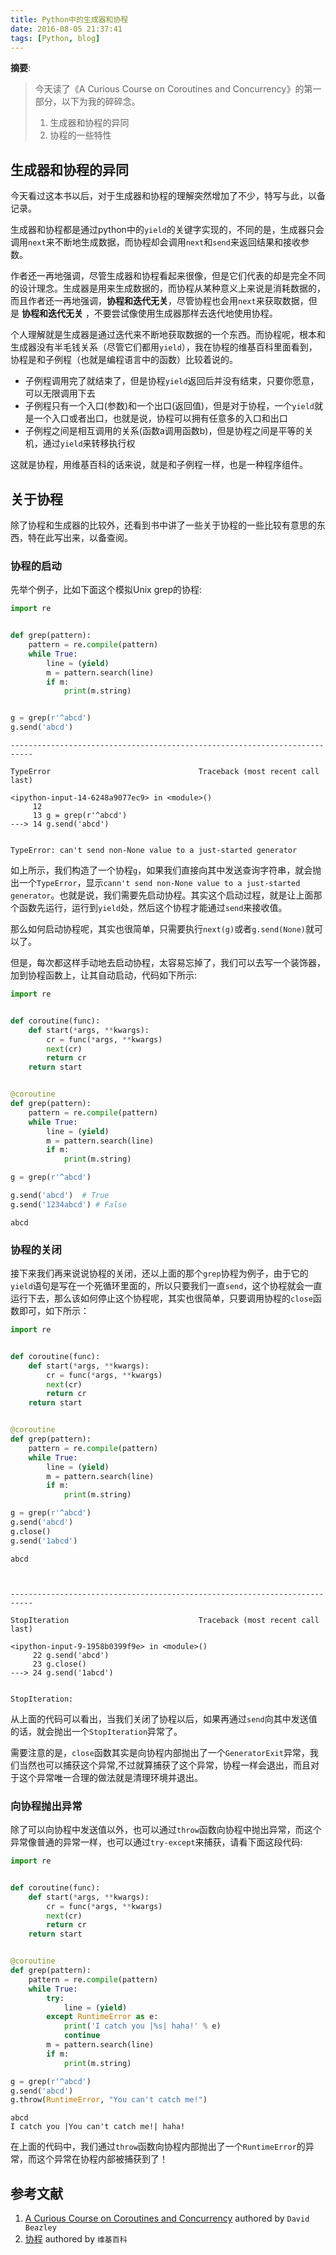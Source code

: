 ```yaml
---
title: Python中的生成器和协程
date: 2016-08-05 21:37:41
tags: [Python, blog]
---
```


__摘要__:

> 今天读了《A Curious Course on Coroutines and Concurrency》的第一部分，以下为我的碎碎念。
> 1. 生成器和协程的异同
> 2. 协程的一些特性


<!--more-->

## 生成器和协程的异同

今天看过这本书以后，对于生成器和协程的理解突然增加了不少，特写与此，以备记录。

生成器和协程都是通过python中的`yield`的关键字实现的，不同的是，生成器只会调用`next`来不断地生成数据，而协程却会调用`next`和`send`来返回结果和接收参数。

作者还一再地强调，尽管生成器和协程看起来很像，但是它们代表的却是完全不同的设计理念。生成器是用来生成数据的，而协程从某种意义上来说是消耗数据的，而且作者还一再地强调，__协程和迭代无关__，尽管协程也会用`next`来获取数据，但是 __协程和迭代无关__ ，不要尝试像使用生成器那样去迭代地使用协程。

个人理解就是生成器是通过迭代来不断地获取数据的一个东西。而协程呢，根本和生成器没有半毛钱关系（尽管它们都用`yield`），我在协程的维基百科里面看到，协程是和子例程（也就是编程语言中的函数）比较着说的。

+ 子例程调用完了就结束了，但是协程`yield`返回后并没有结束，只要你愿意，可以无限调用下去
+ 子例程只有一个入口(参数)和一个出口(返回值)，但是对于协程，一个`yield`就是一个入口或者出口，也就是说，协程可以拥有任意多的入口和出口
+ 子例程之间是相互调用的关系(函数a调用函数b)，但是协程之间是平等的关机，通过`yield`来转移执行权

这就是协程，用维基百科的话来说，就是和子例程一样，也是一种程序组件。

## 关于协程

除了协程和生成器的比较外，还看到书中讲了一些关于协程的一些比较有意思的东西，特在此写出来，以备查阅。

### 协程的启动

先举个例子，比如下面这个模拟Unix grep的协程:


```python
import re


def grep(pattern):
    pattern = re.compile(pattern)
    while True:
        line = (yield)
        m = pattern.search(line)
        if m:
            print(m.string)


g = grep(r'^abcd')
g.send('abcd')
```


    ---------------------------------------------------------------------------

    TypeError                                 Traceback (most recent call last)

    <ipython-input-14-6248a9077ec9> in <module>()
         12
         13 g = grep(r'^abcd')
    ---> 14 g.send('abcd')


    TypeError: can't send non-None value to a just-started generator


如上所示，我们构造了一个协程`g`，如果我们直接向其中发送查询字符串，就会抛出一个`TypeError`，显示`cann't send non-None value to a just-started generator`。也就是说，我们需要先启动协程。其实这个启动过程，就是让上面那个函数先运行，运行到`yield`处，然后这个协程才能通过`send`来接收值。

那么如何启动协程呢，其实也很简单，只需要执行`next(g)`或者`g.send(None)`就可以了。

但是，每次都这样手动地去启动协程，太容易忘掉了，我们可以去写一个装饰器，加到协程函数上，让其自动启动，代码如下所示:


```python
import re


def coroutine(func):
    def start(*args, **kwargs):
        cr = func(*args, **kwargs)
        next(cr)
        return cr
    return start


@coroutine
def grep(pattern):
    pattern = re.compile(pattern)
    while True:
        line = (yield)
        m = pattern.search(line)
        if m:
            print(m.string)

g = grep(r'^abcd')

g.send('abcd')  # True
g.send('1234abcd') # False
```

    abcd


### 协程的关闭

接下来我们再来说说协程的关闭，还以上面的那个`grep`协程为例子，由于它的`yield`语句是写在一个死循环里面的，所以只要我们一直`send`，这个协程就会一直运行下去，那么该如何停止这个协程呢，其实也很简单，只要调用协程的`close`函数即可，如下所示：


```python
import re


def coroutine(func):
    def start(*args, **kwargs):
        cr = func(*args, **kwargs)
        next(cr)
        return cr
    return start


@coroutine
def grep(pattern):
    pattern = re.compile(pattern)
    while True:
        line = (yield)
        m = pattern.search(line)
        if m:
            print(m.string)

g = grep(r'^abcd')
g.send('abcd')
g.close()
g.send('1abcd')
```

    abcd



    ---------------------------------------------------------------------------

    StopIteration                             Traceback (most recent call last)

    <ipython-input-9-1958b0399f9e> in <module>()
         22 g.send('abcd')
         23 g.close()
    ---> 24 g.send('1abcd')


    StopIteration:


从上面的代码可以看出，当我们关闭了协程以后，如果再通过`send`向其中发送值的话，就会抛出一个`StopIteration`异常了。

需要注意的是，`close`函数其实是向协程内部抛出了一个`GeneratorExit`异常，我们当然也可以捕获这个异常,不过就算捕获了这个异常，协程一样会退出，而且对于这个异常唯一合理的做法就是清理环境并退出。

### 向协程抛出异常

除了可以向协程中发送值以外，也可以通过`throw`函数向协程中抛出异常，而这个异常像普通的异常一样，也可以通过`try-except`来捕获，请看下面这段代码:


```python
import re


def coroutine(func):
    def start(*args, **kwargs):
        cr = func(*args, **kwargs)
        next(cr)
        return cr
    return start


@coroutine
def grep(pattern):
    pattern = re.compile(pattern)
    while True:
        try:
            line = (yield)
        except RuntimeError as e:
            print('I catch you |%s| haha!' % e)
            continue
        m = pattern.search(line)
        if m:
            print(m.string)

g = grep(r'^abcd')
g.send('abcd')
g.throw(RuntimeError, "You can't catch me!")
```

    abcd
    I catch you |You can't catch me!| haha!


在上面的代码中，我们通过`throw`函数向协程内部抛出了一个`RuntimeError`的异常，而这个异常在协程内部被捕获到了！

## 参考文献

1. [A Curious Course on Coroutines and Concurrency](http://www.dabeaz.com/coroutines/) authored by `David Beazley`
2. [协程](https://www.wikiwand.com/zh/%E5%8D%8F%E7%A8%8B) authored by `维基百科`
